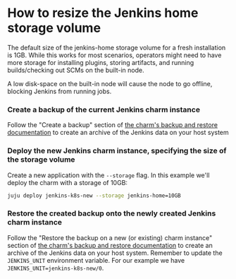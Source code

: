 # How to resize the Jenkins home storage volume
The default size of the jenkins-home storage volume for a fresh installation is 1GB. While this works for most scenarios, operators might need to have more storage for installing plugins, storing artifacts, and running builds/checking out SCMs on the built-in node.

A low disk-space on the built-in node will cause the node to go offline, blocking Jenkins from running jobs.

### Create a backup of the current Jenkins charm instance
Follow the "Create a backup" section of [the charm's backup and restore documentation](https://charmhub.io/jenkins-k8s/docs/how-to-backup-and-restore-jenkins) to create an archive of the Jenkins data on your host system

### Deploy the new Jenkins charm instance, specifying the size of the storage volume
Create a new application with the `--storage` flag. In this example we'll deploy the charm with a storage of 10GB:
```bash
juju deploy jenkins-k8s-new --storage jenkins-home=10GB
```

### Restore the created backup onto the newly created Jenkins charm instance
Follow the "Restore the backup on a new (or existing) charm instance" section of [the charm's backup and restore documentation](https://charmhub.io/jenkins-k8s/docs/how-to-backup-and-restore-jenkins) to create an archive of the Jenkins data on your host system. Remember to update the `JENKINS_UNIT` environment variable. For our example we have `JENKINS_UNIT=jenkins-k8s-new/0`.